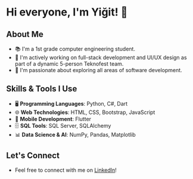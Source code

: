 # Hi everyone, I'm Yiğit! 👋

## About Me
- 📚 I'm a 1st grade computer engineering student.
- 🌱 I'm actively working on full-stack development and UI/UX design as part of a dynamic 5-person Teknofest team.
- 🤝 I'm passionate about exploring all areas of software development.

## Skills & Tools I Use
- 🖥️ **Programming Languages**: Python, C#, Dart
- 🌐 **Web Technologies**: HTML, CSS, Bootstrap, JavaScript
- 📱 **Mobile Development**: Flutter
- 🗄️ **SQL Tools**: SQL Server, SQLAlchemy
- 📊 **Data Science & AI**: NumPy, Pandas, Matplotlib

## Let's Connect
- Feel free to connect with me on [LinkedIn](https://www.linkedin.com/in/yiğit-can-aktürk-6b48262b6/)!
